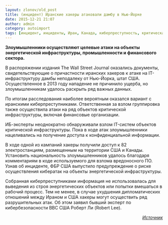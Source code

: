 ```yaml
---
layout: zlonov/old_post
title: (инцидент) Иранские хакеры атаковали дамбу в Нью-Йорке
date: 2015-12-21 21:07
author: admin
category: autoimport
tags: [инцидент, инциденты, Иран, Канада, киберпреступность, критическая инфраструктура, промышленность, США, электростанция, энергетика]
---
```

<strong>Злоумышленники осуществляют целевые атаки на объекты энергетической инфраструктуры, промышленности и финансового сектора.</strong>

В распоряжении издания The Wall Street Journal оказались документы, свидетельствующие о причастности иранских хакеров к атаке на IT-инфраструктуру дамбы неподалеку от Нью-Йорка, штат США. Осуществленное в 2013 году нападение не причинило ущерба, но злоумышленникам удалось раскрыть ряд важных данных.

По итогам расследования наиболее вероятным оказался вариант с иранскими киберпреступниками. Ответственная за взлом группировка также осуществила атаки на ряд объектов критической инфраструктуры, включая финансовые организации.

ИБ-эксперты неоднократно обнаруживали взлом IT-систем объектов критической инфраструктуры. Пока в ходе атак злоумышленники нацеливались на получение доступа к конфиденциальной информации.

В ходе одной из кампаний хакеры получили доступ к 82 электростанциям, размещенным на территории США и Канады. Установить национальность злоумышленников удалось благодаря комментариям в коде используемого для взлома вредоносного ПО. Узнав об инциденте, ФБР США выпустило предупреждение о риске осуществления кибератак на объекты энергетической инфраструктуры.

Собранная киберпреступниками информация не использовалась для выведения из строя энергетических объектов или попытки вмешаться в рабочий процесс. Тем не менее, в случае ухудшения дипломатических отношений между Ираном и США хакеры могут осуществить ряд разрушительных атак. Об этом заявил бывший эксперт по кибербезопасности ВВС США Роберт Ли (Robert Lee).

<p style="text-align: right;"><em><a href="http://www.securitylab.ru/news/477830.php" target="_blank">Источник</a></em>
